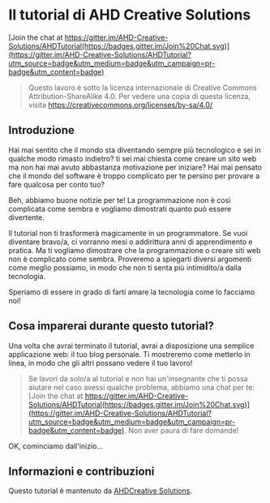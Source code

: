 # Il tutorial di AHD Creative Solutions

[Join the chat at https://gitter.im/AHD-Creative-Solutions/AHDTutorial(https://badges.gitter.im/Join%20Chat.svg)](https://gitter.im/AHD-Creative-Solutions/AHDTutorial?utm_source=badge&utm_medium=badge&utm_campaign=pr-badge&utm_content=badge)

> Questo lavoro è sotto la licenza internazionale di Creative Commons Attribution-ShareAlike 4.0. Per vedere una copia di questa licenza, visita https://creativecommons.org/licenses/by-sa/4.0/

## Introduzione

Hai mai sentito che il mondo sta diventando sempre più tecnologico e sei in qualche modo rimasto indietro? ti sei mai chiesta come creare un sito web ma non hai mai avuto abbastanza motivazione per iniziare? Hai mai pensato che il mondo del software è troppo complicato per te persino per provare a fare qualcosa per conto tuo?

Beh, abbiamo buone notizie per te! La programmazione non è così complicata come sembra e vogliamo dimostrati quanto può essere divertente.

Il tutorial non ti trasformerà magicamente in un programmatore. Se vuoi diventare bravo/a, ci vorranno mesi o addirittura anni di apprendimento e pratica. Ma ti vogliamo dimostrare che la programmazione o creare siti web non è complicato come sembra. Proveremo a spiegarti diversi argomenti come meglio possiamo, in modo che non ti senta più intimidito/a dalla tecnologia.

Speriamo di essere in grado di farti amare la tecnologia come lo facciamo noi!

## Cosa imparerai durante questo tutorial?

Una volta che avrai terminato il tutorial, avrai a disposizione una semplice applicazione web: il tuo blog personale. Ti mostreremo come metterlo in linea, in modo che gli altri possano vedere il tuo lavoro!

> Se lavori da solo/a al tutorial e non hai un'insegnante che ti possa aiutare nel caso avessi qualche problema, abbiamo una chat per te: [Join the chat at https://gitter.im/AHD-Creative-Solutions/AHDTutorial(https://badges.gitter.im/Join%20Chat.svg)](https://gitter.im/AHD-Creative-Solutions/AHDTutorial?utm_source=badge&utm_medium=badge&utm_campaign=pr-badge&utm_content=badge). Non aver paura di fare domande!

OK, cominciamo dall'inizio...

## Informazioni e contribuzioni

Questo tutorial è mantenuto da [AHDCreative Solutions][4].

 [4]: https://ahsubs-design.com/
